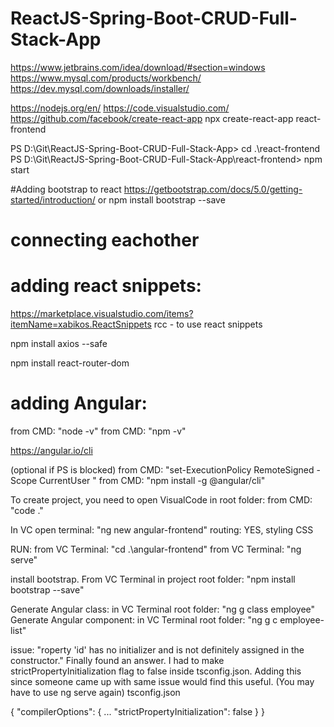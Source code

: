 # ReactJS-Spring-Boot-CRUD-Full-Stack-App

https://www.jetbrains.com/idea/download/#section=windows
https://www.mysql.com/products/workbench/
https://dev.mysql.com/downloads/installer/

https://nodejs.org/en/
https://code.visualstudio.com/
https://github.com/facebook/create-react-app
npx create-react-app react-frontend 

PS D:\Git\ReactJS-Spring-Boot-CRUD-Full-Stack-App> cd .\react-frontend\
PS D:\Git\ReactJS-Spring-Boot-CRUD-Full-Stack-App\react-frontend> npm start

#Adding bootstrap to react
https://getbootstrap.com/docs/5.0/getting-started/introduction/
or 
npm install bootstrap --save 

# connecting eachother

# adding react snippets:
https://marketplace.visualstudio.com/items?itemName=xabikos.ReactSnippets
 rcc - to use react snippets
 
 
npm install axios --safe

npm install react-router-dom
 

# adding Angular:
from CMD: "node -v"
from CMD: "npm -v"

https://angular.io/cli

(optional if PS is blocked) from CMD: "set-ExecutionPolicy RemoteSigned -Scope CurrentUser "
from CMD: "npm install -g @angular/cli"

To create project, you need to open VisualCode in root folder:
from CMD: "code ."

In VC open terminal: "ng new angular-frontend"
routing: YES, styling CSS
 
RUN: 
from VC Terminal: "cd .\angular-frontend\"
from VC Terminal: "ng serve"

install bootstrap. From VC Terminal in project root folder: "npm install bootstrap --save"

Generate Angular class: in VC Terminal root folder: "ng g class employee"
Generate Angular component: in VC Terminal root folder: "ng g c employee-list"

issue: "roperty 'id' has no initializer and is not definitely assigned in the constructor."
Finally found an answer. I had to make strictPropertyInitialization flag to false inside tsconfig.json. Adding this since someone came up with same issue would find this useful. (You may have to use ng serve again)
tsconfig.json

{
  "compilerOptions": {
    ...
    "strictPropertyInitialization": false
  }
}